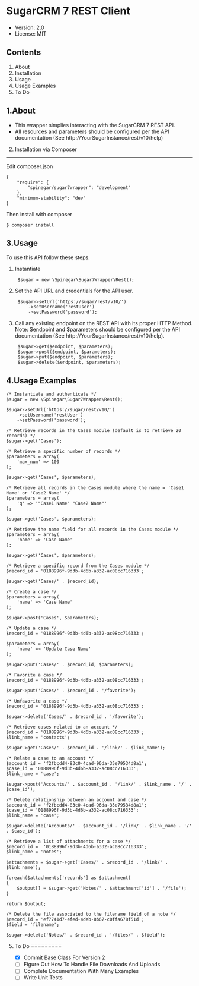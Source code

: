 SugarCRM 7 REST Client
===============================================

- Version: 2.0
- License: MIT


Contents
--------
1. About
2. Installation
3. Usage
4. Usage Examples
5. To Do


1.About
-------
- This wrapper simplies interacting with the SugarCRM 7 REST API.
- All resources and parameters should be configured per the API documentation 
(See http://YourSugarInstance/rest/v10/help)

2. Installation via Composer
----------------------------
Edit composer.json

	{
		"require": {
			"spinegar/sugar7wrapper": "development"
		},
		"minimum-stability": "dev"
	}

Then install with composer

	$ composer install


3.Usage 
-------
To use this API follow these steps.

1. Instantiate

		$sugar = new \Spinegar\Sugar7Wrapper\Rest();
	

2. Set the API URL and credentials for the API user.
	
		$sugar->setUrl('https://sugar/rest/v10/')
			->setUsername('restUser')
			->setPassword('password');

3. Call any existing endpoint on the REST API with its proper HTTP Method. 
Note: $endpoint and $parameters should be configured per the API documentation (See http://YourSugarInstance/rest/v10/help).

		$sugar->get($endpoint, $parameters);
		$sugar->post($endpoint, $parameters);
		$sugar->put($endpoint, $parameters);
		$sugar->delete($endpoint, $parameters); 


4.Usage Examples
---------------

	/* Instantiate and authenticate */
	$sugar = new \Spinegar\Sugar7Wrapper\Rest();

	$sugar->setUrl('https://sugar/rest/v10/')
		->setUsername('restUser')
		->setPassword('password');

	/* Retrieve records in the Cases module (default is to retrieve 20 records) */
	$sugar->get('Cases');
	
	/* Retrieve a specific number of records */
	$parameters = array(
		'max_num' => 100
	);

	$sugar->get('Cases', $parameters);

	/* Retrieve all records in the Cases module where the name = 'Case1 Name' or 'Case2 Name' */
	$parameters = array(
		'q' => '"Case1 Name" "Case2 Name"'
	);

	$sugar->get('Cases', $parameters); 

	/* Retrieve the name field for all records in the Cases module */
	$parameters = array(
		'name' => 'Case Name'
	);

	$sugar->get('Cases', $parameters); 

	/* Retrieve a specific record from the Cases module */
	$record_id = '0188996f-9d3b-4d6b-a332-ac08cc716333';

	$sugar->get('Cases/' . $record_id);

	/* Create a case */
	$parameters = array(
		'name' => 'Case Name'
	);

	$sugar->post('Cases', $parameters); 

	/* Update a case */
	$record_id = '0188996f-9d3b-4d6b-a332-ac08cc716333';

	$parameters = array(
		'name' => 'Update Case Name'
	);

	$sugar->put('Cases/' . $record_id, $parameters); 

	/* Favorite a case */
	$record_id = '0188996f-9d3b-4d6b-a332-ac08cc716333';

	$sugar->put('Cases/' . $record_id . '/favorite'); 

	/* Unfavorite a case */
	$record_id = '0188996f-9d3b-4d6b-a332-ac08cc716333';

	$sugar->delete('Cases/' . $record_id . '/favorite'); 

	/* Retrieve cases related to an account */
	$record_id = '0188996f-9d3b-4d6b-a332-ac08cc716333';
	$link_name = 'contacts';

	$sugar->get('Cases/' . $record_id . '/link/' . $link_name'); 

	/* Relate a case to an account */
	$account_id = 'f2fbcdd4-83c0-4cad-96da-35e79534d8a1';
	$case_id = '0188996f-9d3b-4d6b-a332-ac08cc716333';
	$link_name = 'case';

	$sugar->post('Accounts/' . $account_id . '/link/' . $link_name . '/' . $case_id'); 

	/* Delete relationship between an account and case */
	$account_id = 'f2fbcdd4-83c0-4cad-96da-35e79534d8a1';
	$case_id = '0188996f-9d3b-4d6b-a332-ac08cc716333';
	$link_name = 'case';

	$sugar->delete('Accounts/' . $account_id . '/link/' . $link_name . '/' . $case_id'); 

	/* Retrieve a list of attachments for a case */
	$record_id =  '0188996f-9d3b-4d6b-a332-ac08cc716333';
	$link_name = 'notes';

	$attachments = $sugar->get('Cases/' . $record_id . '/link/' . $link_name'); 

	foreach($attachments['records'] as $attachment)
	{
		$output[] = $sugar->get('Notes/' . $attachment['id'] . '/file');
	}

	return $output;

	/* Delete the file associated to the filename field of a note */
	$record_id = 'ef7741d7-efed-4deb-8b67-c0ffa678f51d';
	$field = 'filename';

	$sugar->delete('Notes/' . $record_id . '/files/' . $field');

	
5. To Do
=========

	- [x] Commit Base Class For Version 2
	- [ ] Figure Out How To Handle File Downloads And Uploads
	- [ ] Complete Documentation With Many Examples
	- [ ] Write Unit Tests
